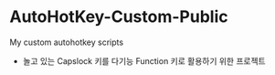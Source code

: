 # AutoHotKey-Custom-Public

My custom autohotkey scripts

- 놀고 있는 Capslock 키를 다기능 Function 키로 활용하기 위한 프로젝트
